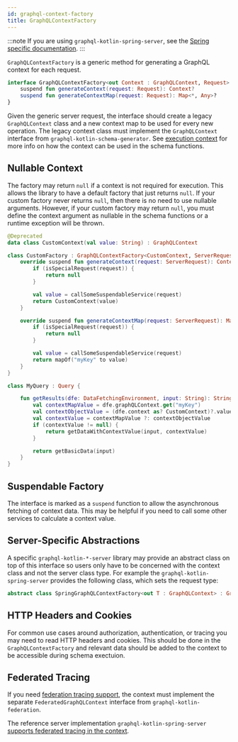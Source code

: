 ```yaml
---
id: graphql-context-factory
title: GraphQLContextFactory
---
```


:::note
If you are using `graphql-kotlin-spring-server`, see the [Spring specific documentation](./spring-server/spring-graphql-context.md).
:::

`GraphQLContextFactory` is a generic method for generating a GraphQL context for each request.

```kotlin
interface GraphQLContextFactory<out Context : GraphQLContext, Request> {
    suspend fun generateContext(request: Request): Context?
    suspend fun generateContextMap(request: Request): Map<*, Any>?
}
```

Given the generic server request, the interface should create a legacy `GraphQLContext` class and a new context map to be used for every new operation.
The legacy context class must implement the `GraphQLContext` interface from `graphql-kotlin-schema-generator`.
See [execution context](../schema-generator/execution/contextual-data.md) for more info on how the context can be used in the schema functions.

## Nullable Context

The factory may return `null` if a context is not required for execution. This allows the library to have a default factory that just returns `null`.
If your custom factory never returns `null`, then there is no need to use nullable arguments.
However, if your custom factory may return `null`, you must define the context argument as nullable in the schema functions or a runtime exception will be thrown.

```kotlin
@Deprecated
data class CustomContext(val value: String) : GraphQLContext

class CustomFactory : GraphQLContextFactory<CustomContext, ServerRequest> {
    override suspend fun generateContext(request: ServerRequest): Context? {
        if (isSpecialRequest(request)) {
            return null
        }

        val value = callSomeSuspendableService(request)
        return CustomContext(value)
    }

    override suspend fun generateContextMap(request: ServerRequest): Map<*, Any>? {
        if (isSpecialRequest(request)) {
            return null
        }

        val value = callSomeSuspendableService(request)
        return mapOf("myKey" to value)
    }
}

class MyQuery : Query {

    fun getResults(dfe: DataFetchingEnvironment, input: String): String {
        val contextMapValue = dfe.graphQLContext.get("myKey")
        val contextObjectValue = (dfe.context as? CustomContext)?.value
        val contextValue = contextMapValue ?: contextObjectValue
        if (contextValue != null) {
            return getDataWithContextValue(input, contextValue)
        }

        return getBasicData(input)
    }
}
```

## Suspendable Factory
The interface is marked as a `suspend` function to allow the asynchronous fetching of context data.
This may be helpful if you need to call some other services to calculate a context value.

## Server-Specific Abstractions

A specific `graphql-kotlin-*-server` library may provide an abstract class on top of this interface so users only have to be concerned with the context class and not the server class type.
For example the `graphql-kotlin-spring-server` provides the following class, which sets the request type:

```kotlin
abstract class SpringGraphQLContextFactory<out T : GraphQLContext> : GraphQLContextFactory<T, ServerRequest>
```

## HTTP Headers and Cookies

For common use cases around authorization, authentication, or tracing you may need to read HTTP headers and cookies.
This should be done in the `GraphQLContextFactory` and relevant data should be added to the context to be accessible during schema exectuion.

## Federated Tracing

If you need [federation tracing support](../schema-generator/federation/federation-tracing.md), the context must implement the separate `FederatedGraphQLContext` interface from `graphql-kotlin-federation`.

The reference server implementation `graphql-kotlin-spring-server` [supports federated tracing in the context](./spring-server/spring-graphql-context.md).
